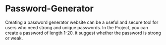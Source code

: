 # Password-Generator

Creating a password generator website can be a useful and secure tool for users who need strong and unique passwords.
In the Project,
you can create a password of length 1-20.
it suggest whether the password is strong or weak.
